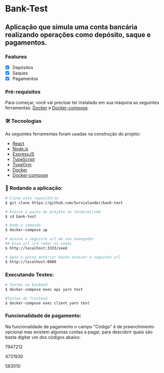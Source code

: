 # Bank-Test

## Aplicação que simula uma conta bancária realizando operações como depósito, saque e pagamentos.

### Features

- [x] Depósitos
- [x] Saques
- [x] Pagamentos

### Pré-requisitos

Para começar, você vai precisar ter instalado em sua máquina as seguintes ferramentas:
[Docker](https://www.docker.com) e [Docker-compose](https://docs.docker.com/compose/).

### 🛠 Tecnologias

As seguintes ferramentas foram usadas na construção do projeto:

- [React](https://pt-br.reactjs.org/)
- [Node.js](https://nodejs.org/en/)
- [ExpressJS](https://expressjs.com/pt-br/)
- [TypeScript](https://www.typescriptlang.org/)
- [TypeOrm](https://typeorm.io/)
- [Docker](https://www.docker.com)
- [Docker-compose](https://docs.docker.com/compose/)

### 🎲 Rodando a aplicação:

```bash
# Clone este repositório
$ git clone https://github.com/Survialander/bank-test

# Acesse a pasta do projeto no terminal/cmd
$ cd bank-test

# Rode o comando
$ docker-compose up

# Acesse a seguinte url em seu navegador
## Essa url irá rodar os seeds
$ http://localhost:3333/seed

# Após o passo anterior basta acessar a seguinte url
$ http://localhost:8080
```

### Executando Testes:
```bash
# Testes no backend
$ docker-compose exec api yarn test

#Testes do frontend
$ docker-compose exec client yarn test
```

### Funcionalidade de pagamento:
Na funcionalidade de pagamento o campo "Código" é de preenchimento opcional mas existem algumas contas a pagar, para descobrir quais são basta digitar um dos códigos abaixo:
<p>7947212</p>
<p>4721930</p>
<p>583010</p>


